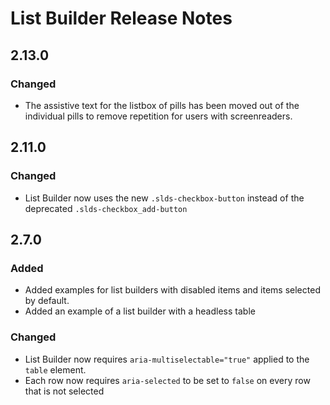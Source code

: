<!-- Release notes authoring guidelines: http://keepachangelog.com/ -->

# List Builder Release Notes

<!-- ## [Unreleased] -->

## 2.13.0

### Changed

- The assistive text for the listbox of pills has been moved out of the individual pills to remove repetition for users with screenreaders.

## 2.11.0

### Changed

- List Builder now uses the new `.slds-checkbox-button` instead of the deprecated `.slds-checkbox_add-button`

## 2.7.0

### Added

- Added examples for list builders with disabled items and items selected by default.
- Added an example of a list builder with a headless table

### Changed

- List Builder now requires `aria-multiselectable="true"` applied to the `table` element.
- Each row now requires `aria-selected` to be set to `false` on every row that is not selected
